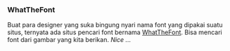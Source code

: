 ### WhatTheFont

Buat para designer yang suka bingung nyari nama font yang dipakai suatu situs, ternyata ada situs pencari font bernama [WhatTheFont](http://www.myfonts.com/WhatTheFont/). Bisa mencari font dari gambar yang kita berikan. _Nice ..._

<!-- METADATA: {"time": "2008-05-29 16:22:21", "title": "WhatTheFont"} -->
